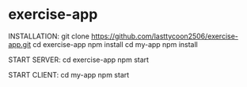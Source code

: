 # exercise-app


INSTALLATION:
git clone https://github.com/lasttycoon2506/exercise-app.git
cd exercise-app
npm install
cd my-app
npm install

START SERVER:
cd exercise-app
npm start

START CLIENT:
cd my-app
npm start

